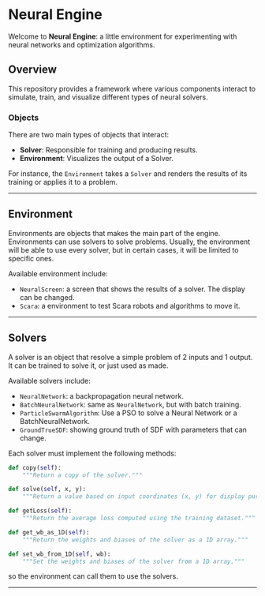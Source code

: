 # Neural Engine

Welcome to **Neural Engine**: a little environment for experimenting with neural networks and optimization algorithms.

## Overview

This repository provides a framework where various components interact to simulate, train, and visualize different types of neural solvers.

### Objects

There are two main types of objects that interact:

- **Solver**: Responsible for training and producing results.
- **Environment**: Visualizes the output of a Solver.

For instance, the `Environment` takes a `Solver` and renders the results of its training or applies it to a problem.

---

## Environment

Environments are objects that makes the main part of the engine. Environments can use solvers to solve problems.
Usually, the environment will be able to use every solver, but in certain cases, it will be limited to specific ones.

Available environment include:

- `NeuralScreen`: a screen that shows the results of a solver. The display can be changed.
- `Scara`: a environment to test Scara robots and algorithms to move it.


---


## Solvers

A solver is an object that resolve a simple problem of 2 inputs and 1 output. It can be trained to solve it, or
just used as made.

Available solvers include:

- `NeuralNetwork`: a backpropagation neural network.
- `BatchNeuralNetwork`: same as `NeuralNetwork`, but with batch training.
- `ParticleSwarmAlgorithm`: Use a PSO to solve a Neural Network or a BatchNeuralNetwork.
- `GroundTrueSDF`: showing ground truth of SDF with parameters that can change.

Each solver must implement the following methods:

```python
def copy(self):
    """Return a copy of the solver."""

def solve(self, x, y):
    """Return a value based on input coordinates (x, y) for display purposes."""

def getLoss(self):
    """Return the average loss computed using the training dataset."""

def get_wb_as_1D(self):
    """Return the weights and biases of the solver as a 1D array."""

def set_wb_from_1D(self, wb):
    """Set the weights and biases of the solver from a 1D array."""
```

so the environment can call them to use the solvers.

---